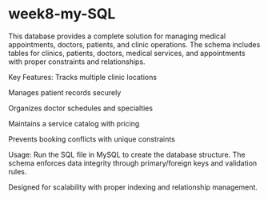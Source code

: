 # week8-my-SQL

This database provides a complete solution for managing medical appointments, doctors, patients, and clinic operations. The schema includes tables for clinics, patients, doctors, medical services, and appointments with proper constraints and relationships.

Key Features:
Tracks multiple clinic locations

Manages patient records securely

Organizes doctor schedules and specialties

Maintains a service catalog with pricing

Prevents booking conflicts with unique constraints

Usage:
Run the SQL file in MySQL to create the database structure. The schema enforces data integrity through primary/foreign keys and validation rules.

Designed for scalability with proper indexing and relationship management.
